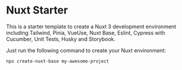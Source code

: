 # Nuxt Starter
This is a starter template to create a Nuxt 3 development environment including Tailwind, Pinia, VueUse, Nuxt Base, Eslint, Cypress with Cucumber, Unit Tests, Husky and Storybook.

Just run the following command to create your Nuxt environment:

```bash
npx create-nuxt-base my-awesome-project
```
